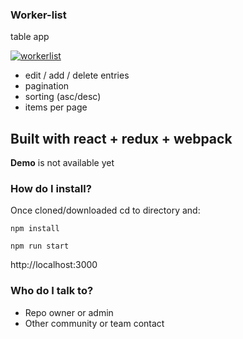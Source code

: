 ### Worker-list ###
table app

<a href="https://ibb.co/dV8TAo"><img src="https://preview.ibb.co/c5GtbT/workerlist.jpg" alt="workerlist" border="0"></a>

* edit / add / delete entries
* pagination
* sorting (asc/desc)
* items per page 

## Built with react + redux + webpack ##

**Demo** is not available yet

### How do I install? ###

Once cloned/downloaded cd to directory and:

```
npm install

npm run start
```
http://localhost:3000


### Who do I talk to? ###

* Repo owner or admin
* Other community or team contact